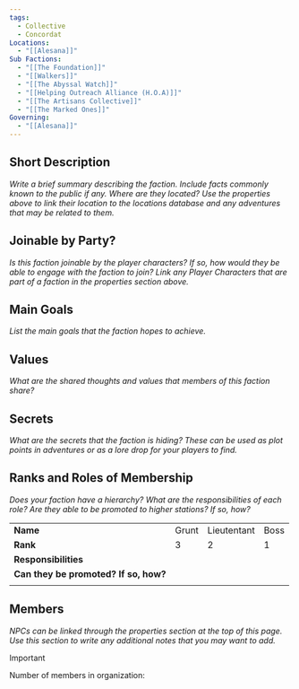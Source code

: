 ```yaml
---
tags:
  - Collective
  - Concordat
Locations:
  - "[[Alesana]]"
Sub Factions:
  - "[[The Foundation]]"
  - "[[Walkers]]"
  - "[[The Abyssal Watch]]"
  - "[[Helping Outreach Alliance (H.O.A)]]"
  - "[[The Artisans Collective]]"
  - "[[The Marked Ones]]"
Governing:
  - "[[Alesana]]"
---
```

## Short Description

_Write a brief summary describing the faction. Include facts commonly known to the public if any. Where are they located? Use the properties above to link their location to the locations database and any adventures that may be related to them._

  

## Joinable by Party?

_Is this faction joinable by the player characters? If so, how would they be able to engage with the faction to join? Link any Player Characters that are part of a faction in the properties section above._

  

## Main Goals

_List the main goals that the faction hopes to achieve._

  

## Values

_What are the shared thoughts and values that members of this faction share?_

## Secrets

_What are the secrets that the faction is hiding? These can be used as plot points in adventures or as a lore drop for your players to find._

## Ranks and Roles of Membership

_Does your faction have a hierarchy? What are the responsibilities of each role? Are they able to be promoted to higher stations? If so, how?_

|   |   |   |   |
|---|---|---|---|
|**Name**|Grunt|Lieutentant|Boss|
|**Rank**|3|2|1|
|**Responsibilities**||||
|**Can they be promoted? If so, how?**||||
|||||

## Members

_NPCs can be linked through the properties section at the top of this page. Use this section to write any additional notes that you may want to add._

> [!important]  
> Number of members in organization: